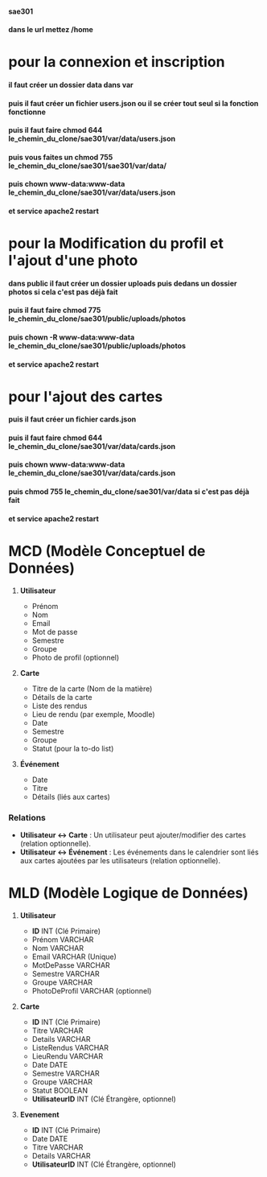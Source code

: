 #### sae301
#### dans le url mettez /home

#  pour la connexion et inscription
#### il faut créer un dossier data dans var
#### puis il faut créer un fichier users.json ou il se créer tout seul si la fonction fonctionne
#### puis il faut faire chmod 644 le_chemin_du_clone/sae301/var/data/users.json
#### puis vous faites un chmod 755 le_chemin_du_clone/sae301/sae301/var/data/
#### puis chown www-data:www-data le_chemin_du_clone/sae301/var/data/users.json
#### et service apache2 restart
#  pour la Modification du profil et l'ajout d'une photo
#### dans public il faut créer un dossier uploads puis dedans un dossier photos si cela c'est pas déjà fait
#### puis il faut faire chmod 775 le_chemin_du_clone/sae301/public/uploads/photos
#### puis chown -R www-data:www-data le_chemin_du_clone/sae301/public/uploads/photos
#### et service apache2 restart
#  pour l'ajout des cartes
#### puis il faut créer un fichier cards.json
#### puis il faut faire chmod 644 le_chemin_du_clone/sae301/var/data/cards.json
#### puis chown www-data:www-data le_chemin_du_clone/sae301/var/data/cards.json
#### puis chmod 755 le_chemin_du_clone/sae301/var/data si c'est pas déjà fait
#### et service apache2 restart


# MCD (Modèle Conceptuel de Données)

1. **Utilisateur**
   - Prénom
   - Nom
   - Email
   - Mot de passe
   - Semestre
   - Groupe
   - Photo de profil (optionnel)

2. **Carte**
   - Titre de la carte (Nom de la matière)
   - Détails de la carte
   - Liste des rendus
   - Lieu de rendu (par exemple, Moodle)
   - Date
   - Semestre
   - Groupe
   - Statut (pour la to-do list)

3. **Événement**
   - Date
   - Titre
   - Détails (liés aux cartes)

### Relations

- **Utilisateur <-> Carte** : Un utilisateur peut ajouter/modifier des cartes (relation optionnelle).
- **Utilisateur <-> Événement** : Les événements dans le calendrier sont liés aux cartes ajoutées par les utilisateurs (relation optionnelle).

# MLD (Modèle Logique de Données)

1. **Utilisateur**
   - **ID** INT (Clé Primaire)
   - Prénom VARCHAR
   - Nom VARCHAR
   - Email VARCHAR (Unique)
   - MotDePasse VARCHAR
   - Semestre VARCHAR
   - Groupe VARCHAR
   - PhotoDeProfil VARCHAR (optionnel)

2. **Carte**
   - **ID** INT (Clé Primaire)
   - Titre VARCHAR
   - Details VARCHAR
   - ListeRendus VARCHAR
   - LieuRendu VARCHAR
   - Date DATE
   - Semestre VARCHAR
   - Groupe VARCHAR
   - Statut BOOLEAN
   - **UtilisateurID** INT (Clé Étrangère, optionnel)

3. **Evenement**
   - **ID** INT (Clé Primaire)
   - Date DATE
   - Titre VARCHAR
   - Details VARCHAR
   - **UtilisateurID** INT (Clé Étrangère, optionnel)

